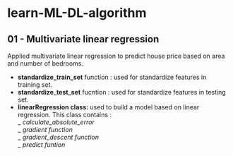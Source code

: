 # learn-ML-DL-algorithm

## 01 - Multivariate linear regression

Applied multivariate linear regression to predict house price based on area and number of bedrooms.

- **standardize_train_set** function : used for standardize features in training set.
- **standardize_test_set** fucntion : used for standardize features in testing set.
- **linearRegression class:** used to build a model based on linear regression. This class contains :  
  _ *calculate_absolute_error*  
  _ _gradient function_  
  _ *gradient_descent function*  
  _ _predict funtion_
